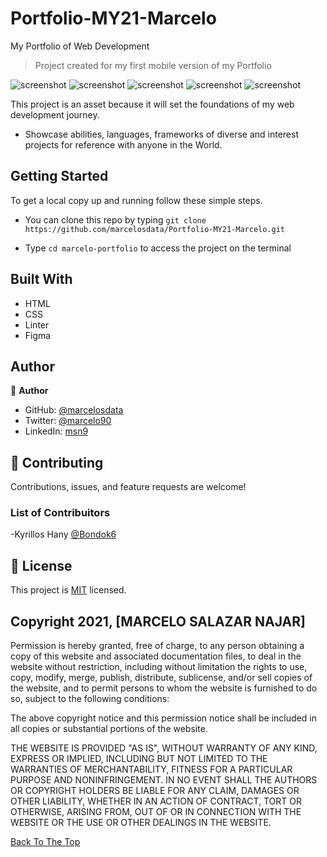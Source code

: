 # Portfolio-MY21-Marcelo

My Portfolio of Web Development

> Project created for my first mobile version of my Portfolio

![screenshot](src/portfolio_mobile_marcelo.png)
![screenshot](src/My-recent-works.png)
![screenshot](src/Grid-projects.png)
![screenshot](src/about-me.png)
![screenshot](src/skills-frameworks.png)

This project is an asset because it will set the foundations of my web development journey.

- Showcase abilities, languages, frameworks of diverse and interest projects for reference with anyone in the World.

## Getting Started

To get a local copy up and running follow these simple steps.

- You can clone this repo by typing `git clone https://github.com/marcelosdata/Portfolio-MY21-Marcelo.git`

- Type `cd marcelo-portfolio` to access the project on the terminal

## Built With

- HTML
- CSS
- Linter
- Figma


## Author

👤 **Author**

- GitHub: [@marcelosdata](https://github.com/marcelosdata)
- Twitter: [@marcelo90](https://twitter.com/marcelo90)
- LinkedIn: [msn9](https://www.linkedin.com/in/msn9)

## 🤝 Contributing

Contributions, issues, and feature requests are welcome!

### List of Contribuitors
-Kyrillos Hany [@Bondok6](https://github.com/Bondok6/)

## 📝 License

This project is [MIT](./MIT.md) licensed.

## Copyright 2021, [MARCELO SALAZAR NAJAR]

Permission is hereby granted, free of charge, to any person obtaining a copy of this website and associated documentation files, to deal in the website without restriction, including without limitation the rights to use, copy, modify, merge, publish, distribute, sublicense, and/or sell copies of the website, and to permit persons to whom the website is furnished to do so, subject to the following conditions:

The above copyright notice and this permission notice shall be included in all copies or substantial portions of the website.

THE WEBSITE IS PROVIDED "AS IS", WITHOUT WARRANTY OF ANY KIND, EXPRESS OR IMPLIED, INCLUDING BUT NOT LIMITED TO THE WARRANTIES OF MERCHANTABILITY, FITNESS FOR A PARTICULAR PURPOSE AND NONINFRINGEMENT. IN NO EVENT SHALL THE AUTHORS OR COPYRIGHT HOLDERS BE LIABLE FOR ANY CLAIM, DAMAGES OR OTHER LIABILITY, WHETHER IN AN ACTION OF CONTRACT, TORT OR OTHERWISE, ARISING FROM, OUT OF OR IN CONNECTION WITH THE WEBSITE OR THE USE OR OTHER DEALINGS IN THE WEBSITE.

[Back To The Top](#Portfolio-MY21-Marcelo)
